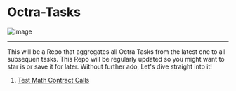 # Octra-Tasks
![image](https://github.com/user-attachments/assets/0d8ec782-edf6-4ce2-a75b-4ee08589afe7)
___

This will be a Repo that aggregates all Octra Tasks from the latest one to all subsequen tasks. This Repo will be regularly updated so you might want to star is or save it for later. Without further ado, Let's dive straight into it!

1. [Test Math Contract Calls](https://google.com)
